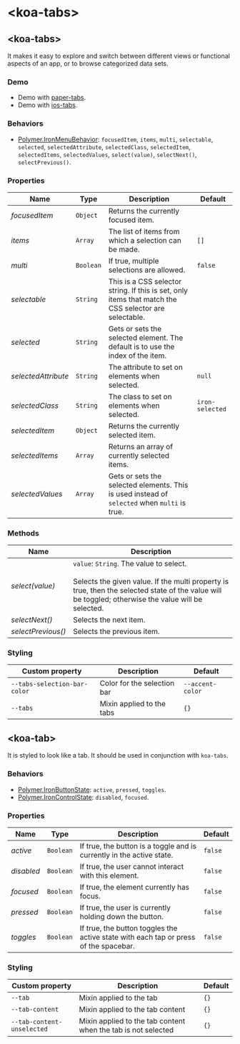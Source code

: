 # &lt;koa-tabs&gt;

## &lt;koa-tabs&gt;

It makes it easy to explore and switch between different views or functional aspects of an app, or to browse categorized data sets.

### Demo

* Demo with [paper-tabs](https://elements.polymer-project.org/elements/paper-tabs?view=demo).
* Demo with [ios-tabs](https://kingofapp.github.io/ios-tabs).

### Behaviors

* [Polymer.IronMenuBehavior](https://elements.polymer-project.org/elements/iron-menu-behavior?active=Polymer.IronMenuBehavior): `focusedItem`, `items`, `multi`, `selectable`, `selected`, `selectedAttribute`, `selectedClass`, `selectedItem`, `selectedItems`, `selectedValues`, `select(value)`, `selectNext()`, `selectPrevious()`.

### Properties

Name | Type | Description | Default
-----|------|-------------|--------
*focusedItem* | `Object` | Returns the currently focused item. |
*items* | `Array` | The list of items from which a selection can be made. | `[]`
*multi* | `Boolean` | If true, multiple selections are allowed. | `false`
*selectable* | `String` | This is a CSS selector string. If this is set, only items that match the CSS selector are selectable. |
*selected* | `String` | Gets or sets the selected element. The default is to use the index of the item. |
*selectedAttribute* | `String` | The attribute to set on elements when selected. | `null`
*selectedClass* | `String` | The class to set on elements when selected. | `iron-selected`
*selectedItem* | `Object` | Returns the currently selected item. |
*selectedItems* | `Array` | Returns an array of currently selected items. |
*selectedValues* | `Array` | Gets or sets the selected elements. This is used instead of `selected` when `multi` is true. |

### Methods

Name | Description
-----|------------
*select(value)* | `value`: `String`. The value to select.<br/><br/>Selects the given value. If the multi property is true, then the selected state of the value will be toggled; otherwise the value will be selected.
*selectNext()* | Selects the next item.
*selectPrevious()* | Selects the previous item.

### Styling

Custom property | Description | Default
----------------|-------------|--------
`--tabs-selection-bar-color` | Color for the selection bar | `--accent-color`
`--tabs` | Mixin applied to the tabs | `{}`


## &lt;koa-tab&gt;

It is styled to look like a tab. It should be used in conjunction with `koa-tabs`.

### Behaviors

* [Polymer.IronButtonState](https://elements.polymer-project.org/elements/iron-behaviors?active=Polymer.IronButtonState): `active`, `pressed`, `toggles`.
* [Polymer.IronControlState](https://elements.polymer-project.org/elements/iron-behaviors?active=Polymer.IronControlState): `disabled`, `focused`.

### Properties

Name | Type | Description | Default
-----|------|-------------|--------
*active* | `Boolean` | If true, the button is a toggle and is currently in the active state. | `false`
*disabled* | `Boolean` | If true, the user cannot interact with this element. | `false`
*focused* | `Boolean` | If true, the element currently has focus. | `false`
*pressed* | `Boolean` | If true, the user is currently holding down the button. | `false`
*toggles* | `Boolean` | If true, the button toggles the active state with each tap or press of the spacebar. | `false`

### Styling

Custom property | Description | Default
----------------|-------------|--------
`--tab` | Mixin applied to the tab | `{}`
`--tab-content` | Mixin applied to the tab content | `{}`
`--tab-content-unselected` | Mixin applied to the tab content when the tab is not selected | `{}`
